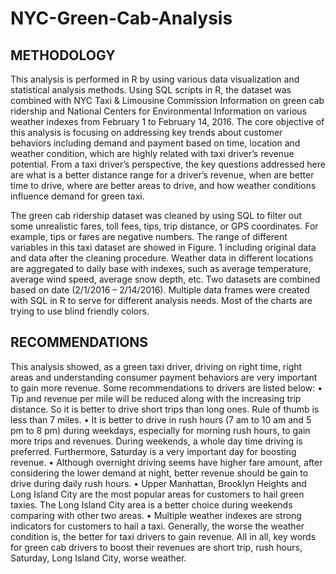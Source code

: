 # NYC-Green-Cab-Analysis
## METHODOLOGY

This analysis is performed in R by using various data visualization and statistical analysis methods. Using SQL scripts in R, the dataset was combined with NYC Taxi & Limousine Commission Information on green cab ridership and National Centers for Environmental Information on various weather indexes from February 1 to February 14, 2016. The core objective of this analysis is focusing on addressing key trends about customer behaviors including demand and payment based on time, location and weather condition, which are highly related with taxi driver’s revenue potential. From a taxi driver’s perspective, the key questions addressed here are what is a better distance range for a driver’s revenue, when are better time to drive, where are better areas to drive, and how weather conditions influence demand for green taxi.   

The green cab ridership dataset was cleaned by using SQL to filter out some unrealistic fares, toll fees, tips, trip distance, or GPS coordinates. For example, tips or fares are negative numbers. The range of different variables in this taxi dataset are showed in Figure. 1 including original data and data after the cleaning procedure. Weather data in different locations are aggregated to daily base with indexes, such as average temperature, average wind speed, average snow depth, etc. Two datasets are combined based on date (2/1/2016 – 2/14/2016). Multiple data frames were created with SQL in R to serve for different analysis needs. Most of the charts are trying to use blind friendly colors.

## RECOMMENDATIONS
This analysis showed, as a green taxi driver, driving on right time, right areas and understanding consumer payment behaviors are very important to gain more revenue. Some recommendations to drivers are listed below:
•	Tip and revenue per mile will be reduced along with the increasing trip distance. So it is better to drive short trips than long ones. Rule of thumb is less than 7 miles.
•	It is better to drive in rush hours (7 am to 10 am and 5 pm to 8 pm) during weekdays, especially for morning rush hours, to gain more trips and revenues. During weekends, a whole day time driving is preferred. Furthermore, Saturday is a very important day for boosting revenue. 
•	Although overnight driving seems have higher fare amount, after considering the lower demand at night, better revenue should be gain to drive during daily rush hours. 
•	Upper Manhattan, Brooklyn Heights and Long Island City are the most popular areas for customers to hail green taxies. The Long Island City area is a better choice during weekends comparing with other two areas. 
•	Multiple weather indexes are strong indicators for customers to hail a taxi. Generally, the worse the weather condition is, the better for taxi drivers to gain revenue. 
All in all, key words for green cab drivers to boost their revenues are short trip, rush hours, Saturday, Long Island City, worse weather. 


